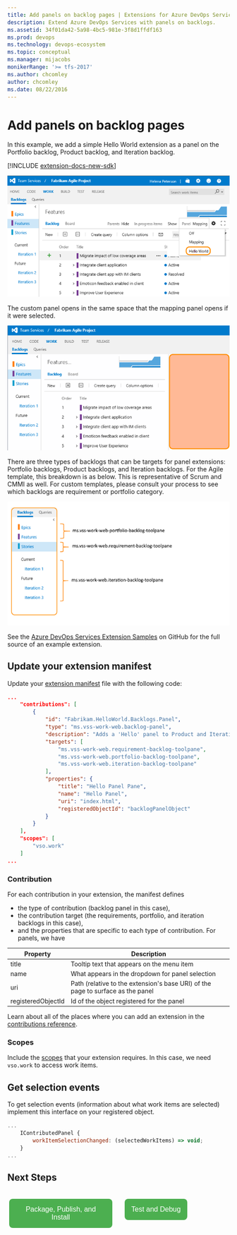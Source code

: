 ```yaml
---
title: Add panels on backlog pages | Extensions for Azure DevOps Services
description: Extend Azure DevOps Services with panels on backlogs.
ms.assetid: 34f01da42-5a98-4bc5-981e-3f8d1ffdf163
ms.prod: devops
ms.technology: devops-ecosystem
ms.topic: conceptual
ms.manager: mijacobs
monikerRange: '>= tfs-2017'
ms.author: chcomley
author: chcomley
ms.date: 08/22/2016
---
```


# Add panels on backlog pages

In this example, we add a simple Hello World extension as a panel on the Portfolio backlog, Product backlog, and Iteration backlog.

[!INCLUDE [extension-docs-new-sdk](../../_shared/extension-docs-new-sdk.md)]

<!---
![panel extension on the Azure DevOps Services Portfolio backlog page](../_shared/procedures/media/backlog-pane/portfolio-backlog-pane.png)
-->

![Open panel extension on the Azure DevOps Services Stories backlog page](media/add-panel-intro-show-mapping-hello-world.png)

The custom panel opens in the same space that the mapping panel opens if it were selected.  

![panel extension on the Azure DevOps Services Portfolio backlog page](media/add-panel-show-custom-panel.png)


There are three types of backlogs that can be targets for panel extensions: Portfolio backlogs, Product backlogs, and Iteration backlogs. For the Agile template, this breakdown is as below. This is representative of Scrum and CMMI as well. For custom templates, please consult your process to see which backlogs are requirement or portfolio category. 

<!---
![backlog panel contribution point breakdown](../_shared/procedures/media/backlog-pane/backlogPaneContributionPointBreakdown.png)
-->

![backlog panel contribution point breakdown](media/add-panel-show-three-types.png)

See the [Azure DevOps Services Extension Samples](https://github.com/Microsoft/vsts-extension-samples/tree/master/backlogs-panel) on GitHub for the full source of an example extension.

## Update your extension manifest

Update your [extension manifest](../develop/manifest.md) file with the following code:

```json
...
	"contributions": [
		{
			"id": "Fabrikam.HelloWorld.Backlogs.Panel",
			"type": "ms.vss-work-web.backlog-panel",
			"description": "Adds a 'Hello' panel to Product and Iteration backlog pages.",
			"targets": [
				"ms.vss-work-web.requirement-backlog-toolpane",
				"ms.vss-work-web.portfolio-backlog-toolpane",
				"ms.vss-work-web.iteration-backlog-toolpane"
			],
			"properties": {
				"title": "Hello Panel Pane",
				"name": "Hello Panel",
				"uri": "index.html",
				"registeredObjectId": "backlogPanelObject"
			}
		}
	],
	"scopes": [ 
		"vso.work" 
	]
... 
```

### Contribution
For each contribution in your extension, the manifest defines
* the type of contribution (backlog panel in this case),
* the contribution target (the requirements, portfolio, and iteration backlogs in this case),
* and the properties that are specific to each type of contribution. For panels, we have


| Property           | Description                                                                                                                         
|--------------------|----------------------------------------------------------------------------------------|                
| title              | Tooltip text that appears on the menu item                                        |                   
| name               | What appears in the dropdown for panel selection					                  |                   
| uri                | Path (relative to the extension's base URI) of the page to surface as the panel     |                   
| registeredObjectId | Id of the object registered for the panel                                             |    


Learn about all of the places where you can add an extension in the [contributions reference](../reference/targets/overview.md).

### Scopes
Include the [scopes](manifest.md#scopes) that your extension requires.
In this case, we need `vso.work` to access work items.



## Get selection events
To get selection events (information about what work items are selected) implement this interface on your registered object.

```javascript
...
	IContributedPanel {
		workItemSelectionChanged: (selectedWorkItems) => void;
	}
...
```
	

## Next Steps

<div name="row" style="padding-top:15px">
    <div style="vertical-align:top;display:inline-block;float:left;width:50%">
        <div class="index-button" align="right" style="padding-right:10px">
        <a href="../publish/overview.md"><button style="background-color:#4CAF50;border:none;color:white;padding:15px;font-size:16px;margin:4px;cursor:pointer;border-radius:8px;">Package, Publish, and Install</button></a>
        </div>
    </div>
    <div style="vertical-align:top;display:inline-block;float:left;width:50%">
        <div class="index-button" align="left" style="padding-left:10px">
        <a href="../test/debug-in-browser.md"><button style="background-color:#4CAF50;border:none;color:white;padding:15px;font-size:16px;margin:4px;cursor:pointer;border-radius:8px;">Test and Debug</button></a>
        </div>
    </div>
</div>
